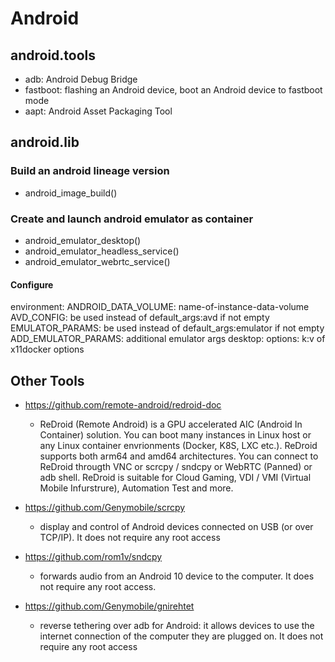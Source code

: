# Android

## android.tools

+ adb: Android Debug Bridge
+ fastboot: flashing an Android device, boot an Android device to fastboot mode
+ aapt: Android Asset Packaging Tool

## android.lib

### Build an android lineage version

+ android_image_build()

### Create and launch android emulator as container

+ android_emulator_desktop()
+ android_emulator_headless_service()
+ android_emulator_webrtc_service()

#### Configure

environment:
  ANDROID_DATA_VOLUME: name-of-instance-data-volume
  AVD_CONFIG: be used instead of default_args:avd if not empty
  EMULATOR_PARAMS: be used instead of default_args:emulator if not empty
  ADD_EMULATOR_PARAMS: additional emulator args
desktop:
  options:
    k:v of x11docker options

## Other Tools

+ https://github.com/remote-android/redroid-doc
  + ReDroid (Remote Android) is a GPU accelerated AIC (Android In Container) solution. You can boot many instances in Linux host or any Linux container envrionments (Docker, K8S, LXC etc.). ReDroid supports both arm64 and amd64 architectures. You can connect to ReDroid througth VNC or scrcpy / sndcpy or WebRTC (Panned) or adb shell. ReDroid is suitable for Cloud Gaming, VDI / VMI (Virtual Mobile Infurstrure), Automation Test and more.

+ https://github.com/Genymobile/scrcpy
  + display and control of Android devices connected on USB (or over TCP/IP). It does not require any root access
+ https://github.com/rom1v/sndcpy
  + forwards audio from an Android 10 device to the computer. It does not require any root access.
+ https://github.com/Genymobile/gnirehtet
  + reverse tethering over adb for Android: it allows devices to use the internet connection of the computer they are plugged on. It does not require any root access
